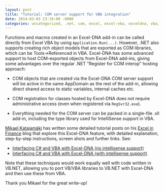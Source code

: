 ```yaml
---
layout: post
title: "Tutorial: COM server support for VBA integration"
date: 2014-03-03 23:16:00 -0000
categories: uncategorized, .net, com, excel, excel-vba, exceldna, vba, xll
---
```

Functions and macros created in an Excel-DNA add-in can be called directly from Excel VBA by using `Application.Run(...)`. However, .NET also supports creating rich object models that are exported as COM libraries, which can be Tools->Referenced in VBA. Excel-DNA has some advanced support to host COM-exported objects from Excel-DNA add-ins, giving some advantages over the regular .NET "Register for COM interop" hosting approach:

* COM objects that are created via the Excel-DNA COM server support will be active in the same AppDomain as the rest of the add-in, allowing direct shared access to static variables, internal caches etc.

* COM registration for classes hosted by Excel-DNA does not require administrative access (even when registered via `RegSvr32.exe`).

* Everything needed for the COM server can be packed in a single-file .xll add-in, including the type library used for IntelliSense support in VBA.

[Mikael Katajamäki][mikael-katajamaki] has written some detailed tutorial posts on his [Excel in Finance][mikael-katajamaki] blog that explore this Excel-DNA feature, with detailed explanation, step-by-step instructions, screen shots and further links. See:

* [Interfacing C# and VBA with Excel-DNA (no intellisense support)][post-no-intellisense]
* [Interfacing C# and VBA with Excel-DNA (with intellisense support)][post-with-intellisense]

Note that these techniques would work equally well with code written in VB.NET, allowing you to port VB/VBA libraries to VB.NET with Excel-DNA and then use these from VBA.

Thank you Mikael for the great write-up!

[mikael-katajamaki]: http://mikejuniperhill.blogspot.com/
[post-no-intellisense]: http://mikejuniperhill.blogspot.com/2014/03/interfacing-c-and-vba-with-exceldna-no.html
[post-with-intellisense]: http://mikejuniperhill.blogspot.com/2014/03/interfacing-c-and-vba-with-exceldna_16.html
